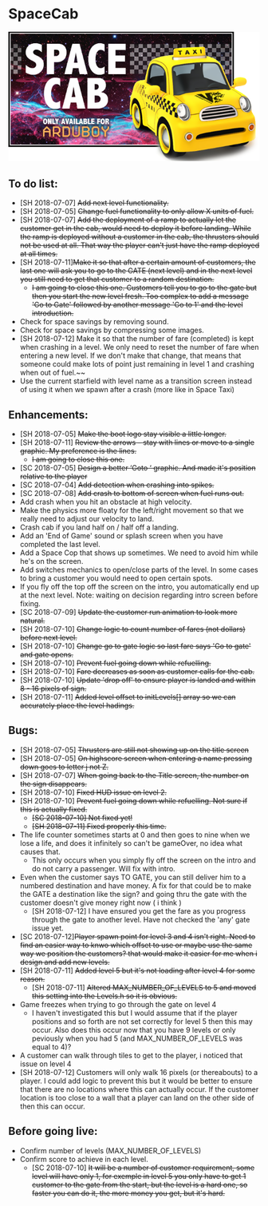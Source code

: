 # SpaceCab
![Screenshot](/Assets/SpaceCabBanner.png)

## To do list:

- [SH 2018-07-07] ~~Add next level functionality.~~
- [SH 2018-07-05] ~~Change fuel functionality to only allow X units of fuel.~~
- [SH 2018-07-07] ~~Add the deployment of a ramp to actually let the customer get in the cab, would need to deploy it before landing. While the ramp is deployed without a customer in the cab, the thrusters should not be used at all. That way the player can't just have the ramp deployed at all times.~~
- [SH 2018-07-11]~~Make it so that after a certain amount of customers, the last one will ask you to go to the GATE (next level) and in the next level you still need to get that customer to a random destination.~~ 
  - ~~I am going to close this one.  Customers tell you to go to the gate but then you start the new level fresh.  Too complex to add a message 'Go to Gate' followed by another message 'Go to 1' and the level introduction.~~
- Check for space savings by removing sound.
- Check for space savings by compressing some images.
- [SH 2018-07-12] Make it so that the number of fare (completed) is kept when crashing in a level. We only need to reset the number of fare when entering a new level. If we don't make that change, that means that someone could make lots of point just remaining in level 1 and crashing when out of fuel.~~
- Use the current starfield with level name as a transition screen instead of using it when we spawn after a crash (more like in Space Taxi)



## Enhancements:

- [SH 2018-07-05] ~~Make the boot logo stay visible a little longer.~~
- [SH 2018-07-11] ~~Review the arrows – stay with lines or move to a single graphic.  My preference is the lines.~~ 
  - ~~I am going to close this one.~~
- [SC 2018-07-05] ~~Design a better ‘Goto ‘ graphic. And made it's position relative to the player~~
- [SC 2018-07-04] ~~Add detection when crashing into spikes.~~
- [SC 2018-07-08] ~~Add crash to bottom of screen when fuel runs out.~~
- Add crash when you hit an obstacle at high velocity.
- Make the physics more floaty for the left/right movement so that we really need to adjust our velocity to land.
- Crash cab if you land half on / half off a landing.
- Add an 'End of Game' sound or splash screen when you have completed the last level.
- Add a Space Cop that shows up sometimes. We need to avoid him while he's on the screen.
- Add switches mechanics to open/close parts of the level. In some cases to bring a customer you would need to open certain spots.
- If you fly off the top off the screen on the intro, you automatically end up at the next level. Note: waiting on decision regarding intro screen before fixing.
- [SC 2018-07-09] ~~Update the customer run animation to look more natural.~~
- [SH 2018-07-10] ~~Change logic to count number of fares (not dollars) before next level.~~
- [SH 2018-07-10] ~~Change go to gate logic so last fare says 'Go to gate' and gate opens.~~
- [SH 2018-07-10] ~~Prevent fuel going down while refuelling.~~
- [SH 2018-07-10] ~~Fare decreases as soon as customer calls for the cab.~~
- [SH 2018-07-10] ~~Update 'drop off' to ensure player is landed and within 8 - 16 pixels of sign.~~
- [SH 2018-07-11] ~~Added level offset to initLevels[] array so we can accurately place the level hadings.~~


## Bugs:

- [SH 2018-07-05] ~~Thrusters are still not showing up on the title screen~~
- [SH 2018-07-05] ~~On highscore screen when entering a name pressing down goes to letter j not Z.~~
- [SH 2018-07-07] ~~When going back to the Title screen, the number on the sign disappears.~~
- [SH 2018-07-10] ~~Fixed HUD issue on level 2.~~
- [SH 2018-07-10] ~~Prevent fuel going down while refuelling.  Not sure if this is actually fixed.~~ 
  - ~~[SC 2018-07-10] Not fixed yet!~~
  - ~~[SH 2018-07-11] Fixed properly this time.~~
- The life counter sometimes starts at 0 and then goes to nine when we lose a life, and does it infinitely so can't be gameOver, no idea what causes that.
  - This only occurs when you simply fly off the screen on the intro and do not carry a passenger.  Will fix with intro.
- Even when the customer says TO GATE, you can still deliver him to a numbered destination and have money. A fix for that could be to make the GATE a destination like the sign? and going thru the gate with the customer doesn't give money right now ( i think )
  - [SH 2018-07-12] I have ensured you get the fare as you progress through the gate to another level.  Have not checked the 'any' gate issue yet.
- [SC 2018-07-12]~~Player spawn point for level 3 and 4 isn't right. Need to find an easier way to knwo which offset to use or maybe use the same way we position the customers? that would make it easier for me when i design and add new levels.~~
- [SH 2018-07-11] ~~Added level 5 but it's not loading after level 4 for some reason.~~  
  - [SH 2018-07-11] ~~Altered MAX_NUMBER_OF_LEVELS to 5 and moved this setting into the Levels.h so it is obvious.~~
- Game freezes when trying to go through the gate on level 4
  - I haven't investigated this but I would assume that if the player positions and so forth are not set correctly for level 5 then this may occur.  Also does this occur now that you have 9 levels or only peviously when you had 5 (and MAX_NUMBER_OF_LEVELS was equal to 4)?
- A customer can walk through tiles to get to the player, i noticed that issue on level 4
 - [SH 2018-07-12] Customers will only walk 16 pixels (or thereabouts) to a player.  I could add logic to prevent this but it would be better to ensure that there are no locations where this can actually occur.  If the customer location is too close to a wall that a player can land on the other side of then this can occur.
 


## Before going live:

- Confirm number of levels (MAX_NUMBER_OF_LEVELS)
- Confirm score to achieve in each level. 
  - [SC 2018-07-10] ~~It will be a number of customer requirement, some level will have only 1, for exemple in level 5 you only have to get 1 customer to the gate from the start, but the level is a hard one, so faster you can do it, the more money you get, but it's hard.~~
